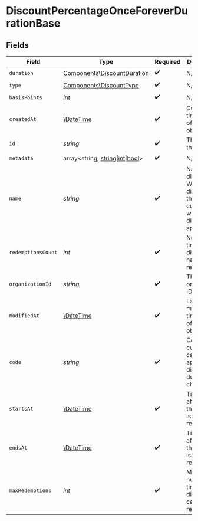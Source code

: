 # DiscountPercentageOnceForeverDurationBase


## Fields

| Field                                                                                                          | Type                                                                                                           | Required                                                                                                       | Description                                                                                                    |
| -------------------------------------------------------------------------------------------------------------- | -------------------------------------------------------------------------------------------------------------- | -------------------------------------------------------------------------------------------------------------- | -------------------------------------------------------------------------------------------------------------- |
| `duration`                                                                                                     | [Components\DiscountDuration](../../Models/Components/DiscountDuration.md)                                     | :heavy_check_mark:                                                                                             | N/A                                                                                                            |
| `type`                                                                                                         | [Components\DiscountType](../../Models/Components/DiscountType.md)                                             | :heavy_check_mark:                                                                                             | N/A                                                                                                            |
| `basisPoints`                                                                                                  | *int*                                                                                                          | :heavy_check_mark:                                                                                             | N/A                                                                                                            |
| `createdAt`                                                                                                    | [\DateTime](https://www.php.net/manual/en/class.datetime.php)                                                  | :heavy_check_mark:                                                                                             | Creation timestamp of the object.                                                                              |
| `id`                                                                                                           | *string*                                                                                                       | :heavy_check_mark:                                                                                             | The ID of the object.                                                                                          |
| `metadata`                                                                                                     | array<string, [string\|int\|bool](../../Models/Components/DiscountPercentageOnceForeverDurationBaseMetadata.md)> | :heavy_check_mark:                                                                                             | N/A                                                                                                            |
| `name`                                                                                                         | *string*                                                                                                       | :heavy_check_mark:                                                                                             | Name of the discount. Will be displayed to the customer when the discount is applied.                          |
| `redemptionsCount`                                                                                             | *int*                                                                                                          | :heavy_check_mark:                                                                                             | Number of times the discount has been redeemed.                                                                |
| `organizationId`                                                                                               | *string*                                                                                                       | :heavy_check_mark:                                                                                             | The organization ID.                                                                                           |
| `modifiedAt`                                                                                                   | [\DateTime](https://www.php.net/manual/en/class.datetime.php)                                                  | :heavy_check_mark:                                                                                             | Last modification timestamp of the object.                                                                     |
| `code`                                                                                                         | *string*                                                                                                       | :heavy_check_mark:                                                                                             | Code customers can use to apply the discount during checkout.                                                  |
| `startsAt`                                                                                                     | [\DateTime](https://www.php.net/manual/en/class.datetime.php)                                                  | :heavy_check_mark:                                                                                             | Timestamp after which the discount is redeemable.                                                              |
| `endsAt`                                                                                                       | [\DateTime](https://www.php.net/manual/en/class.datetime.php)                                                  | :heavy_check_mark:                                                                                             | Timestamp after which the discount is no longer redeemable.                                                    |
| `maxRedemptions`                                                                                               | *int*                                                                                                          | :heavy_check_mark:                                                                                             | Maximum number of times the discount can be redeemed.                                                          |